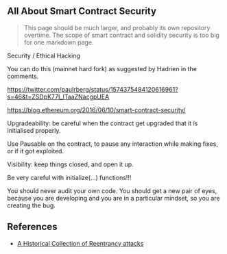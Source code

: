 ## All About Smart Contract Security

> This page should be much larger, and probably its own repository overtime. The scope of smart contract and solidity security is too big for one markdown page.

Security / Ethical Hacking

You can do this (mainnet hard fork) as suggested by Hadrien in the comments.

https://twitter.com/paulrberg/status/1574375484120616961?s=46&t=ZSDpK77I_lTaaZNacgpUEA

https://blog.ethereum.org/2016/06/10/smart-contract-security/

Upgradeability: be careful when the contract get upgraded that it is initialised properly.

Use Pausable on the contract, to pause any interaction while making fixes, or if it got exploited.

Visibility: keep things closed, and open it up.

Be very careful with initialize(…) functions!!!

You should never audit your own code. You should get a new pair of eyes, because you are developing and you are in a particular mindset, so you are creating the bug.

## References

- [A Historical Collection of Reentrancy attacks](https://github.com/pcaversaccio/reentrancy-attacks)